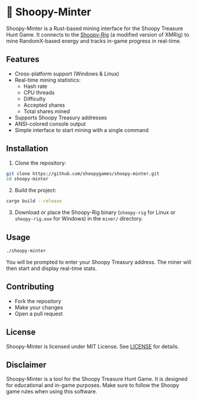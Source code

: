# 🦉 Shoopy-Minter

Shoopy-Minter is a Rust-based mining interface for the Shoopy Treasure Hunt Game. It connects to the [Shoopy-Rig](https://github.com/shoopygames/shoopy-rig) (a modified version of XMRig) to mine RandomX-based energy and tracks in-game progress in real-time.

## Features

- Cross-platform support (Windows & Linux)
- Real-time mining statistics:
  - Hash rate
  - CPU threads
  - Difficulty
  - Accepted shares
  - Total shares mined
- Supports Shoopy Treasury addresses
- ANSI-colored console output
- Simple interface to start mining with a single command

## Installation

1. Clone the repository:

```bash
git clone https://github.com/shoopygames/shoopy-minter.git
cd shoopy-minter
```

2. Build the project:

```bash
cargo build --release
```

3. Download or place the Shoopy-Rig binary (`shoopy-rig` for Linux or `shoopy-rig.exe` for Windows) in the `miner/` directory.

## Usage

```bash
./shoopy-minter
```

You will be prompted to enter your Shoopy Treasury address. The miner will then start and display real-time stats.

## Contributing

- Fork the repository
- Make your changes
- Open a pull request

## License

Shoopy-Minter is licensed under MIT License. See [LICENSE](LICENSE) for details.

## Disclaimer

Shoopy-Minter is a tool for the Shoopy Treasure Hunt Game. It is designed for educational and in-game purposes. Make sure to follow the Shoopy game rules when using this software.

